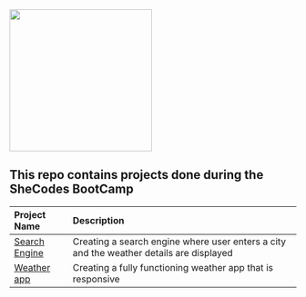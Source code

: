 <img src="https://www.shecodes.io/assets/branding/logo-shecodes-f9fa0540d113c086f61eb6e89466c0cbd24a42163b6a96d4b01da078803f53ee.png" width="250">

## This repo contains projects done during the SheCodes BootCamp


|Project Name    | Description   |
| :-------------  | :------------- |
|[Search Engine](./search-engine/) | Creating a search engine where user enters a city and the weather details are displayed |
|[Weather app](./weather-app/) | Creating a fully functioning weather app that is responsive|  
